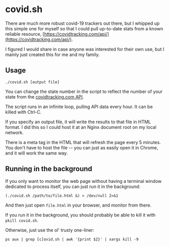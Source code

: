 # covid.sh

There are much more robust covid-19 trackers out there, but I whipped up this simple one for myself so that I could pull up-to-date stats from a known reliable resource,
[https://covidtracking.com/api/](https://covidtracking.com/api/).

I figured I would share in case anyone was interested for their own use, but I mainly just created this for me and my family.

## Usage

`./covid.sh [output file]`

You can change the state number in the script to reflect the number of your state from the [covidtracking.com API](https://covidtracking.com/api/).

The script runs in an infinite loop, pulling API data every hour.  It can be killed with Ctrl-C.

If you specify an output file, it will write the results to that file in HTML format.  I did this so I could host it at an Nginx document root on my local network.

There is a meta tag in the HTML that will refresh the page every 5 minutes.  You don't have to host the file -- you can just as easily open it in Chrome, and it will work the same way.

## Running in the background

If you only want to monitor the web page without having a terminal window dedicated to process itself, you can just run it in the background:

`(./covid.sh /path/to/file.html &) > /dev/null 2>&1`

And then just open `file.html` in your browser, and monitor from there.

If you run it in the background, you should probably be able to kill it with `pkill covid.sh`.

Otherwise, just use the ol' trusty one-liner:

`ps aux | grep [c]ovid.sh | awk '{print $2}' | xargs kill -9`
 
